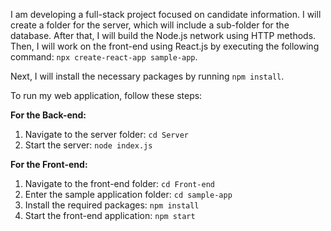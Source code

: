 I am developing a full-stack project focused on candidate information. I will create a folder for the server, which will include a sub-folder for the database. After that, I will build the Node.js network using HTTP methods. Then, I will work on the front-end using React.js by executing the following command: `npx create-react-app sample-app`.

Next, I will install the necessary packages by running `npm install`.

To run my web application, follow these steps:

**For the Back-end:**
1. Navigate to the server folder: `cd Server`
2. Start the server: `node index.js`

**For the Front-end:**
1. Navigate to the front-end folder: `cd Front-end`
2. Enter the sample application folder: `cd sample-app`
3. Install the required packages: `npm install`
4. Start the front-end application: `npm start`
